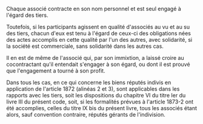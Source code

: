 Chaque associé contracte en son nom personnel et est seul engagé à l'égard des tiers.

Toutefois, si les participants agissent en qualité d'associés au vu et au su des tiers, chacun d'eux est tenu à l'égard de ceux-ci des obligations nées des actes accomplis en cette qualité par l'un des autres, avec solidarité, si la société est commerciale, sans solidarité dans les autres cas.

Il en est de même de l'associé qui, par son immixtion, a laissé croire au cocontractant qu'il entendait s'engager à son égard, ou dont il est prouvé que l'engagement a tourné à son profit.

Dans tous les cas, en ce qui concerne les biens réputés indivis en application de l'article 1872 (alinéas 2 et 3), sont applicables dans les rapports avec les tiers, soit les dispositions du chapitre VI du titre Ier du livre III du présent code, soit, si les formalités prévues à l'article 1873-2 ont été accomplies, celles du titre IX bis du présent livre, tous les associés étant alors, sauf convention contraire, réputés gérants de l'indivision.
